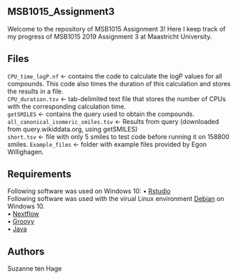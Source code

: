 ## MSB1015_Assignment3
Welcome to the repository of MSB1015 Assignment 3! Here I keep track of my progress of MSB1015 2019 Assignment 3 at Maastricht University.

## Files
`CPU_time_logP.nf` <- contains the code to calculate the logP values for all compounds. This code also times the duration of this calculation and stores the results in a file. </br>
`CPU_duration.tsv` <- tab-delimited text file that stores the number of CPUs with the corresponding calculation time. </br>
`getSMILES` <- contains the query used to obtain the compounds. </br>
`all_canonical_isomeric_smiles.tsv` <- Results from query (downloaded from query.wikiddata.org, using getSMILES) </br>
`short.tsv` <- file with only 5 smiles to test code before running it on 158800 smiles.
`Example_files` <- folder with example files provided by Egon Willighagen. 

## Requirements 
Following software was used on Windows 10: 
•	[Rstudio](https://rstudio.com/) </br> 
Following software was used with the virual Linux environment [Debian](https://www.debian.org/index.en.html) on Windows 10.  
•	[Nextflow](https://www.nextflow.io/) </br>
•	[Groovy](https://groovy-lang.org/) </br> 
•	[Java](https://java.com/nl/download/)

## Authors
Suzanne ten Hage
